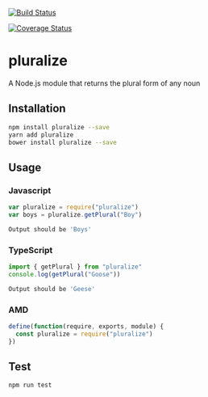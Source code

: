 [![Build Status](https://travis-ci.org/mytee306/pluralize.svg?branch=master)](https://travis-ci.org/mytee306/pluralize)

[![Coverage Status](https://coveralls.io/repos/github/mytee306/pluralize/badge.svg?branch=master)](https://coveralls.io/github/mytee306/pluralize?branch=master)

# pluralize

A Node.js module that returns the plural form of any noun

## Installation

```sh
npm install pluralize --save
yarn add pluralize
bower install pluralize --save
```

## Usage

### Javascript

```javascript
var pluralize = require("pluralize")
var boys = pluralize.getPlural("Boy")
```

```sh
Output should be 'Boys'
```

### TypeScript

```typescript
import { getPlural } from "pluralize"
console.log(getPlural("Goose"))
```

```sh
Output should be 'Geese'
```

### AMD

```javascript
define(function(require, exports, module) {
  const pluralize = require("pluralize")
})
```

## Test

```sh
npm run test
```
